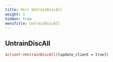 ```yaml
---
title: Perl UntrainDiscAll
weight: 1
hidden: true
menuTitle: UntrainDiscAll
---
```

## UntrainDiscAll
```perl
$client->UntrainDiscAll([update_client = true])
```